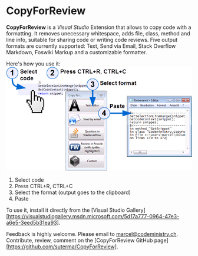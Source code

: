 # CopyForReview
**CopyForReview** is a _Visual Studio_ Extension that allows to copy code with a formatting. It removes unecessary whitespace, adds file, class, method and line info, suitable for sharing code or writing code reviews. Five output formats are currently supported: Text, Send via Email, Stack Overflow Markdown, Foswiki Markup and a customizable formatter.

Here's how you use it:
![How to use it](https://raw.githubusercontent.com/suterma/CopyForReview/master/Doc/HowToUse/Visual%20Funtioning%20Overview%20Landscape.png)

1. Select code
2. Press CTRL+R, CTRL+C
3. Select the format (output goes to the clipboard)
4. Paste

To use it, install it directly from the [Visual Studio Gallery][https://visualstudiogallery.msdn.microsoft.com/5d17a777-0964-47e3-a6e5-3eed5b31ea93].

Feedback is highly welcome. Please email to marcel@codeministry.ch. Contribute, review, comment on the [CopyForReview GitHub page][https://github.com/suterma/CopyForReview].
